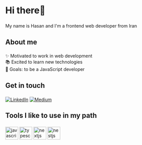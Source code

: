 <h1 align="left">Hi there👋</h1>

###

<p align="left">My name is Hasan and I'm a frontend web developer from Iran</p>

###

<h2 align="left">About me</h2>

###

<p align="left">✨ Motivated to work in web development<br>📚 Excited to learn new technologies<br>🎯 Goals: to be a JavaScript developer</p>

<h2>Get in touch</h2>

###

<div align="left">
  
  [![LinkedIn](https://img.shields.io/badge/Gmail-EA4335?logo=gmail&logoColor=white)](mailto:hasangolidev@gmail.com)
  [![Medium](https://img.shields.io/badge/Telegram-229ED9?logo=telegram&logoColor=white)](https://t.me/disrespectist)
  
</div>

<h2 align="left">Tools I like to use in my path</h2>

###

<div align="left">
  <img src="https://cdn.jsdelivr.net/gh/devicons/devicon/icons/javascript/javascript-original.svg" height="40" alt="javascript logo" />
  <img src="https://cdn.jsdelivr.net/gh/devicons/devicon/icons/typescript/typescript-original.svg" height="40" alt="typescript logo" />
  <img src="https://cdn.jsdelivr.net/gh/devicons/devicon/icons/nextjs/nextjs-original.svg" height="40" alt="nextjs logo" />
  <img src="https://cdn.jsdelivr.net/gh/devicons/devicon@latest/icons/nestjs/nestjs-original.svg" height="40" alt="nestjs logo" />
</div>

###
